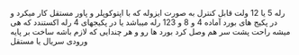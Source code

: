رله 5 یا 12 ولت قابل کنترل به صورت ایزوله که با اپتوکوپلر و پاور مستقل کار میکرد و در پکیج های بورد آماده 4 و 8 و 123 رله میباشد
یا در پکیجهای 4 رله اکستندد که هی میشه راحت پشت سر هم وصل کرد بورد ها رو و هر چندایی که لازم باشه ساخت بر پایه ورودی سریال یا مستقل
